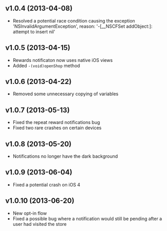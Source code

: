 ## v1.0.4 (2013-04-08)

  * Resolved a potential race condition causing the exception 'NSInvalidArgumentException', reason: '-[__NSCFSet addObject:]: attempt to insert nil'

## v1.0.5 (2013-04-15)

  * Rewards notificaton now uses native iOS views
  * Added `-(void)openShop` method

## v1.0.6 (2013-04-22)

  * Removed some unnecessary copying of variables

## v1.0.7 (2013-05-13)

  * Fixed the repeat reward notifications bug
  * Fixed two rare crashes on certain devices

## v1.0.8 (2013-05-20)

  * Notifications no longer have the dark background

## v1.0.9 (2013-06-04)

  * Fixed a potential crash on iOS 4

## v1.0.10 (2013-06-20)

  * New opt-in flow
  * Fixed a possible bug where a notification would still be pending after a user had visited the store
